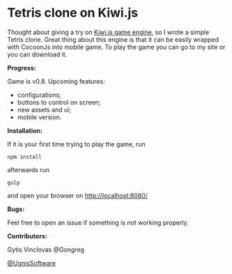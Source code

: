 # Tetris clone on Kiwi.js

Thought about giving a try on [Kiwi.js game engine](https://github.com/gamelab/kiwi.js), so I wrote a simple Tetris clone. Great thing about this engine is that it can be easily wrapped with CocoonJs into mobile game.
To play the game you can go to my site or you can download it.

**Progress:**

Game is v0.8. Upcoming features:
* configurations;
* buttons to control on screen;
* new assets and ui;
* mobile version.

**Installation:**

If it is your first time trying to play the game, run

```npm install ```

afterwards run

```gulp ``` 

and open your browser on  [http://localhost:8080/](http://localhost:8080/)

**Bugs:**

Feel free to open an issue if something is not working properly.

**Contributors:**

Gytis Vinclovas @Gongreg

[@UgnisSoftware](https://github.com/UgnisSoftware)
